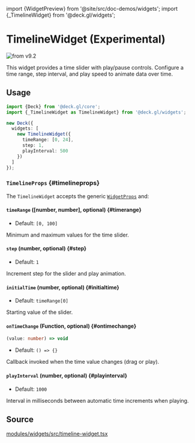 import {WidgetPreview} from '@site/src/doc-demos/widgets';
import {_TimelineWidget} from '@deck.gl/widgets';

# TimelineWidget (Experimental)

<img src="https://img.shields.io/badge/from-v9.2-green.svg?style=flat-square" alt="from v9.2" />

This widget provides a time slider with play/pause controls. Configure a time range, step interval, and play speed to animate data over time.

## Usage

<WidgetPreview cls={_TimelineWidget}/>

```ts
import {Deck} from '@deck.gl/core';
import {_TimelineWidget as TimelineWidget} from '@deck.gl/widgets';

new Deck({
  widgets: [
    new TimelineWidget({
      timeRange: [0, 24],
      step: 1,
      playInterval: 500
    })
  ]
});
```

### `TimelineProps` {#timelineprops}

The `TimelineWidget` accepts the generic [`WidgetProps`](../core/widget.md#widgetprops) and:

#### `timeRange` ([number, number], optional) {#timerange}

* Default: `[0, 100]`

Minimum and maximum values for the time slider.

#### `step` (number, optional) {#step}

* Default: `1`

Increment step for the slider and play animation.

#### `initialTime` (number, optional) {#initialtime}

* Default: `timeRange[0]`

Starting value of the slider.

#### `onTimeChange` (Function, optional) {#ontimechange}

```ts
(value: number) => void
```

* Default: `() => {}`

Callback invoked when the time value changes (drag or play).

#### `playInterval` (number, optional) {#playinterval}

* Default: `1000`

Interval in milliseconds between automatic time increments when playing.

## Source

[modules/widgets/src/timeline-widget.tsx](https://github.com/visgl/deck.gl/tree/9.2-release/modules/widgets/src/timeline-widget.tsx)